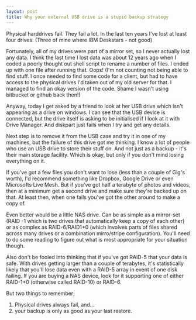 ```yaml
---
layout: post
title: Why your external USB drive is a stupid backup strategy
---
```


Physical harddrives fail. They fail a lot. In the last ten years I've lost at least four drives. (Three of mine where IBM Deskstars - not good)

Fortunately, all of my drives were part of a mirror set, so I never actually lost any data. I think the last time I lost data was about 12 years ago when I coded a poorly thought out shell script to rename a number of files. I ended up with one file after running that. Oops! (I'm not counting not being able to find stuff. I once needed to find some code for a client, but had to have access to the physical drives I'd taken out of my old server for that. I managed to find an okay version of the code. Shame I wasn't using bitbucket or github back then!)

Anyway, today I get asked by a friend to look at her USB drive which isn't appearing as a drive on windows. I can see that the USB device is connected, but the drive itself is asking to be initialised if I look at it with Drive Manager. And diskpart just fails when I try and get any details.

Next step is to remove it from the USB case and try it in one of my machines, but the failure of this drive got me thinking. I know a lot of people who use an USB drive to store their stuff on. And not just as a backup - it's their main storage facility. Which is okay, but only if you don't mind losing everything on it.

If you've got a few files you don't want to lose (less than a couple of Gig's worth), I'd recommend something like Dropbox, Google Drive or even Microsofts Live Mesh. But if you've got half a terabyte of photos and videos, then at a minimum get a second drive and make sure they're backed up on that. At least then, when one fails you've got the other around to make a copy of.

Even better would be a little NAS drive. Can be as simple as a mirror-set (RAID 
-1 which is two drives that automatically keep a copy of each other) or as complex as RAID-6/RAID1+0 (which involves parts of files shared across many drives or a combination mirro/stripe configuration). You'll need to do some reading to figure out what is most appropriate for your situation though.

Also don't be fooled into thinking that if you've got RAID-5 that your data is safe. With drives getting larger than a couple of terabytes, it's statistically likely that you'll lose data even with a RAID-5 array in event of one disk failing. If you are buying a NAS device, look for it supporting one of either RAID-1+0 (otherwise called RAID-10) or RAID-6.

But two things to remember;
1. Physical drives always fail, and...
2. your backup is only as good as your last restore.